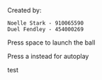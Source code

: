 Created by:

    Noelle Stark - 910065590
    Duel Fendley - 454000269

Press space to launch the ball

Press a instead for autoplay

test
